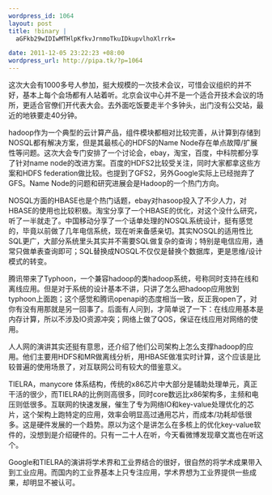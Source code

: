 ```yaml
--- 
wordpress_id: 1064
layout: post
title: !binary |
  aGFkb29wIDIwMTHlpKfkvJrnmoTkuIDkupvlhoXlrrk=

date: 2011-12-05 23:22:23 +08:00
wordpress_url: http://pipa.tk/?p=1064
---
```

这次大会有1000多号人参加，挺大规模的一次技术会议，可惜会议组织的并不好，基本上每个会场都有人站着听。北京会议中心并不是一个适合开技术会议的场所，更适合官僚们开代表大会。去外面吃饭要走半个多钟头，出门没有公交站，最近的地铁要走40分钟。

hadoop作为一个典型的云计算产品，组件模块都相对比较完善，从计算到存储到NOSQL都有解决方案，但是其最核心的HDFS的Name Node存在单点故障/扩展性等问题。这次大会专门安排了一个讨论会，ebay，淘宝，百度，中科院都分享了针对name node的改进方案。百度的HDFS2比较受关注，同时大家都拿这些方案和HDFS federation做比较。也提到了GFS2，另外Google实际上已经抛弃了GFS。Name Node的问题和研究进展会是Hadoop的一个热门方向。

NOSQL方面的HBASE也是个热门话题，ebay对hasoop投入了不少人力，对HBASE的使用也比较积极。淘宝分享了一个HBASE的优化，对这个没什么研究，听了一半就走了。中国移动分享了一个话单处理的NOSQL系统设计，挺有感觉的，毕竟以前做了几年电信系统，现在听来备感亲切。其实NOSQL的适用性比SQL更广，大部分系统里头其实并不需要SQL做复杂的查询；特别是电信应用，通常只做单表查询即可；SQL替换成NOSQL不仅仅是替换个数据库，更是思维/设计模式的转变。

腾讯带来了Typhoon，一个兼容hadoop的类hadoop系统，号称同时支持在线和离线应用。但是对于系统的设计基本不讲，只讲了怎么把hadoop应用放到typhoon上面跑；这个感觉和腾讯openapi的态度相当一致，反正我open了，对你有没有用那就是另一回事了。后面有人问到，才简单说了一下：在线应用基本是内存计算，所以不涉及IO资源冲突；网络上做了QOS，保证在线应用对网络的使用。

人人网的演讲其实还挺有意思，还介绍了他们公司架构上怎么支撑hadoop的应用。他们主要用HDFS和MR做离线分析，用HBASE做准实时计算，这个应该是比较普遍的使用场景了，对互联网公司有较大的借鉴意义。

TIELRA，manycore 体系结构，传统的x86芯片中大部分是辅助处理单元，真正干活的很少，而TIELRA的比例则高很多，同时core数远比x86架构多，主频和电压则低很多。互联网的快速发展，催生了专为网络IO和key-value处理优化的芯片，这个架构上跑特定的应用，效率会明显高过通用芯片，而成本/功耗却低很多。这是硬件发展的一个趋势。原以为这个是讲怎么在多核上的优化key-value软件的，没想到是介绍硬件的。只有一二十人在听，今天看微博发现章文嵩也在听这个。

Google和TIELRA的演讲将学术界和工业界结合的很好，很自然的将学术成果带入到工业应用。而国内的工业界基本上只专注应用，学术界想为工业界提供一些成果，却明显不被认可。
